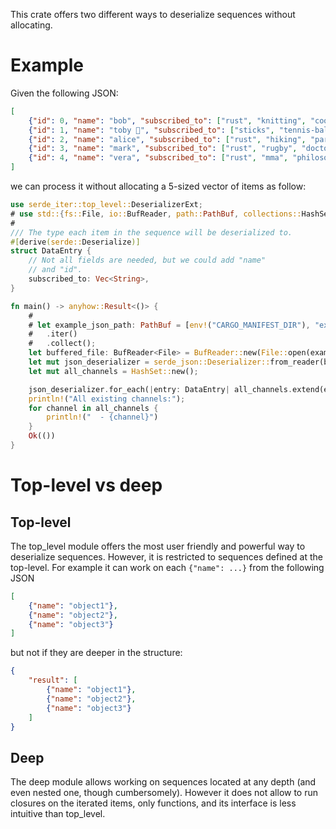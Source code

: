 This crate offers two different ways to deserialize sequences without
allocating.

# Example

Given the following JSON:

```json
[
    {"id": 0, "name": "bob", "subscribed_to": ["rust", "knitting", "cooking"]},
    {"id": 1, "name": "toby 🐶", "subscribed_to": ["sticks", "tennis-balls"]},
    {"id": 2, "name": "alice", "subscribed_to": ["rust", "hiking", "paris"]},
    {"id": 3, "name": "mark", "subscribed_to": ["rust", "rugby", "doctor-who"]},
    {"id": 4, "name": "vera", "subscribed_to": ["rust", "mma", "philosophy"]}
]
```
we can process it without allocating a 5-sized vector of items as follow:

```rust
use serde_iter::top_level::DeserializerExt;
# use std::{fs::File, io::BufReader, path::PathBuf, collections::HashSet};
#
/// The type each item in the sequence will be deserialized to.
#[derive(serde::Deserialize)]
struct DataEntry {
    // Not all fields are needed, but we could add "name"
    // and "id".
    subscribed_to: Vec<String>,
}

fn main() -> anyhow::Result<()> {
    #
    # let example_json_path: PathBuf = [env!("CARGO_MANIFEST_DIR"), "examples", "data.json"]
    #   .iter()
    #   .collect();
    let buffered_file: BufReader<File> = BufReader::new(File::open(example_json_path)?);
    let mut json_deserializer = serde_json::Deserializer::from_reader(buffered_file);
    let mut all_channels = HashSet::new();

    json_deserializer.for_each(|entry: DataEntry| all_channels.extend(entry.subscribed_to))?;
    println!("All existing channels:");
    for channel in all_channels {
        println!("  - {channel}")
    }
    Ok(())
}
```

# Top-level vs deep

## Top-level

The top_level module offers the most user friendly and powerful way to
deserialize sequences. However, it is restricted to sequences defined at
the top-level. For example it can work on each `{"name": ...}` from the following JSON

```json
[
    {"name": "object1"},
    {"name": "object2"},
    {"name": "object3"}
]
```

but not if they are deeper in the structure:

```json
{
    "result": [
        {"name": "object1"},
        {"name": "object2"},
        {"name": "object3"}
    ]
}
```

## Deep

The deep module allows working on sequences located at any depth
(and even nested one, though cumbersomely). However it does not allow to
run closures on the iterated items, only functions, and its interface is
less intuitive than top_level.